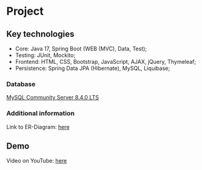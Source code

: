 # Project

## Key technologies

- Core: Java 17, Spring Boot (WEB (MVC), Data, Test);
- Testing: JUnit, Mockito;
- Frontend: HTML, CSS, Bootstrap, JavaScript, AJAX, jQuery, Thymeleaf;
- Persistence: Spring Data JPA (Hibernate), MySQL, Liquibase;

### Database
[MySQL Community Server 8.4.0 LTS](https://dev.mysql.com/downloads/mysql/)

### Additional information
Link to ER-Diagram: [here](er-diagram.PNG)

## Demo
Video on YouTube: [here](https://youtu.be/LjY032Fc10M?si=eWbd92zVknxq8P9K)
